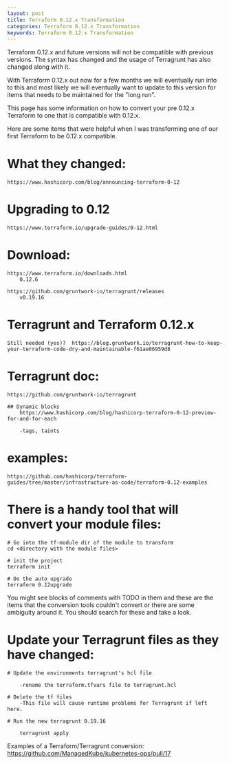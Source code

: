 ```yaml
---
layout: post
title: Terraform 0.12.x Transformation
categories: Terraform 0.12.x Transformation
keywords: Terraform 0.12.x Transformation
---
```


Terraform 0.12.x and future versions will not be compatible with previous versions.  The syntax has changed and the usage of Terragrunt has also changed along with it.

With Terraform 0.12.x out now for a few months we will eventually run into to this and most likely we will eventually want to update to this version for items that needs to be maintained for the "long run".

This page has some information on how to convert your pre 0.12.x Terraform to one that is compatible with 0.12.x.

Here are some items that were helpful when I was transforming one of our first Terraform to be 0.12.x compatible.

# What they changed:
    https://www.hashicorp.com/blog/announcing-terraform-0-12

# Upgrading to 0.12
    https://www.terraform.io/upgrade-guides/0-12.html

# Download:
    https://www.terraform.io/downloads.html
        0.12.6

    https://github.com/gruntwork-io/terragrunt/releases
        v0.19.16

# Terragrunt and Terraform 0.12.x
    Still needed (yes)?  https://blog.gruntwork.io/terragrunt-how-to-keep-your-terraform-code-dry-and-maintainable-f61ae06959d8

# Terragrunt doc:
    https://github.com/gruntwork-io/terragrunt

    ## Dynamic blocks
        https://www.hashicorp.com/blog/hashicorp-terraform-0-12-preview-for-and-for-each

        -tags, taints

# examples:

    https://github.com/hashicorp/terraform-guides/tree/master/infrastructure-as-code/terraform-0.12-examples


# There is a handy tool that will convert your module files:
```
# Go into the tf-module dir of the module to transform
cd <directory with the module files>

# init the project
terraform init

# Do the auto upgrade
terraform 0.12upgrade
```

You might see blocks of comments with TODO in them and these are the items that the conversion tools couldn't convert or there are some ambiguity around it.  You should search for these and take a look.


# Update your Terragrunt files as they have changed:
```
# Update the environments terragrunt's hcl file

    -rename the terraform.tfvars file to terragrunt.hcl

# Delete the tf files
    -This file will cause runtime problems for Terragrunt if left here.

# Run the new terragrunt 0.19.16

    terragrunt apply
```

Examples of a Terraform/Terragrunt conversion: https://github.com/ManagedKube/kubernetes-ops/pull/17
